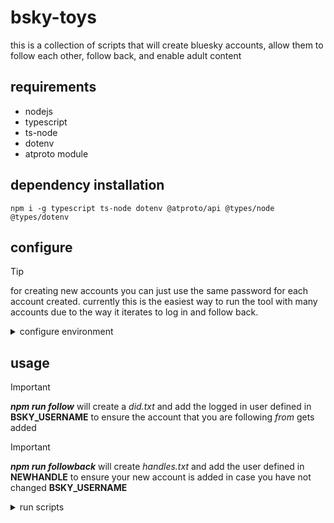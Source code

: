 # bsky-toys
this is a collection of scripts that will create bluesky accounts, allow them to follow each other, follow back, and enable adult content

## requirements
* nodejs
* typescript
* ts-node
* dotenv
* atproto module

## dependency installation
```
npm i -g typescript ts-node dotenv @atproto/api @types/node @types/dotenv
```

## configure
> [!TIP]
>for creating new accounts you can just use the same password for each account created. currently this is the easiest way to run the tool with many accounts due to the way it iterates to log in and follow back.

<details>
<summary> configure environment </summary>

* rename **_.env.example_** to **_.env_**
* open **_.env_** in your editor of choice
* input existing account details
  * BSKY_USERNAME="**_youraccount.bsky.social_**"
  * BSKY_PASSWORD="**_password for an existing account_**"
* input the details for the acount you would like to create
  * NEWEMAIL="_valid email_"
  * NEWPW="_password for new account_"
  * NEWHANDLE="**_mynewaccount_**.bsky.social"
  * NEWCODE="bsky-social-**_xxxxx-xxxxx_**"
</details>

## usage
> [!IMPORTANT]
> **_npm run follow_** will create a _did.txt_ and add the logged in user defined in **BSKY_USERNAME** to ensure the account that you are following _from_ gets added

> [!IMPORTANT]
> **_npm run followback_** will create _handles.txt_ and add the user defined in **NEWHANDLE** to ensure your new account is added in case you have not changed **BSKY_USERNAME**

<details>
<summary> run scripts</summary>

* **run complete process**
```*.sh-session
npm run auto
```
* **create account specified in _.env_**
```*.sh-session
npm run newacct
```
* **follow accounts from _did.txt_**
```*.sh-session
npm run follow
```
* **log in to accounts in _handle.txt_, follow _NEWHANDLE_ in _.env_**
```*.sh-session
npm run followback
```
* **log into new account from _.env_, enable adult content**
```*.sh-session
npm run enableadult
```
* **log into ALL accounts from _handles.txt_, enable adult content**
```*.sh-session
npm run bulkenable
```
</details>


